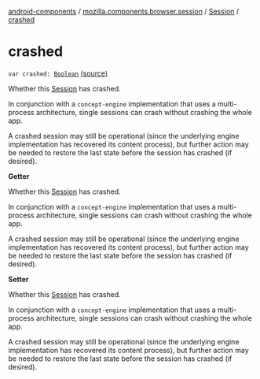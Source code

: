 [android-components](../../index.md) / [mozilla.components.browser.session](../index.md) / [Session](index.md) / [crashed](./crashed.md)

# crashed

`var crashed: `[`Boolean`](https://kotlinlang.org/api/latest/jvm/stdlib/kotlin/-boolean/index.html) [(source)](https://github.com/mozilla-mobile/android-components/blob/master/components/browser/session/src/main/java/mozilla/components/browser/session/Session.kt#L415)

Whether this [Session](index.md) has crashed.

In conjunction with a `concept-engine` implementation that uses a multi-process architecture, single sessions
can crash without crashing the whole app.

A crashed session may still be operational (since the underlying engine implementation has recovered its content
process), but further action may be needed to restore the last state before the session has crashed (if desired).

**Getter**

Whether this [Session](index.md) has crashed.

In conjunction with a `concept-engine` implementation that uses a multi-process architecture, single sessions
can crash without crashing the whole app.

A crashed session may still be operational (since the underlying engine implementation has recovered its content
process), but further action may be needed to restore the last state before the session has crashed (if desired).

**Setter**

Whether this [Session](index.md) has crashed.

In conjunction with a `concept-engine` implementation that uses a multi-process architecture, single sessions
can crash without crashing the whole app.

A crashed session may still be operational (since the underlying engine implementation has recovered its content
process), but further action may be needed to restore the last state before the session has crashed (if desired).

